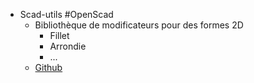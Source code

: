 - Scad-utils #OpenScad
	- Bibliothèque de modificateurs pour des formes 2D
		- Fillet
		- Arrondie
		- ...
	- [Github](https://github.com/openscad/scad-utils)